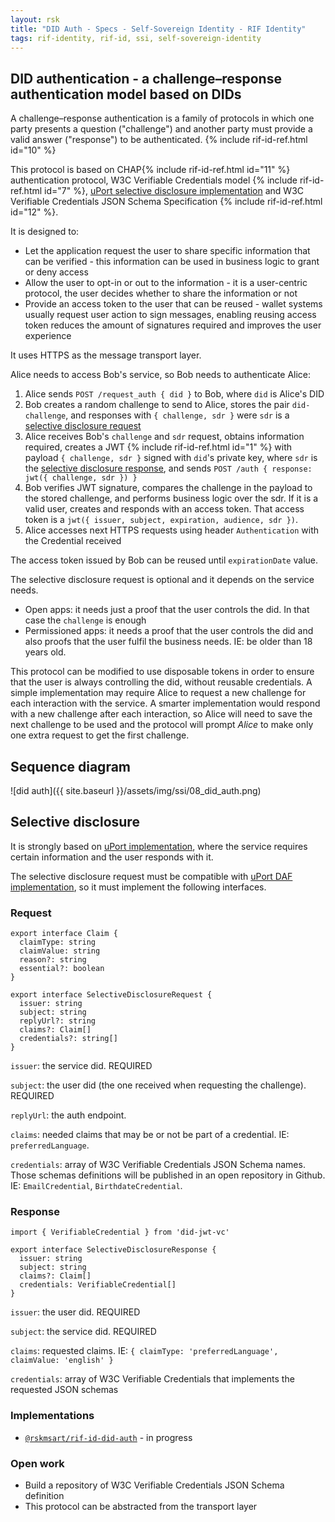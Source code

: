 ```yaml
---
layout: rsk
title: "DID Auth - Specs - Self-Sovereign Identity - RIF Identity"
tags: rif-identity, rif-id, ssi, self-sovereign-identity
---
```


## DID authentication - a challenge–response authentication model based on DIDs

A challenge–response authentication is a family of protocols in which one party presents a question ("challenge") and another party must provide a valid answer ("response") to be authenticated. {% include rif-id-ref.html id="10" %}

This protocol is based on CHAP{% include rif-id-ref.html id="11" %} authentication protocol, W3C Verifiable Credentials model {% include rif-id-ref.html id="7" %}, [uPort selective disclosure implementation](https://developer.uport.me/flows/selectivedisclosure) and W3C Verifiable Credentials JSON Schema Specification {% include rif-id-ref.html id="12" %}.

It is designed to:

- Let the application request the user to share specific information that can be verified - this information can be used in business logic to grant or deny access
- Allow the user to opt-in or out to the information - it is a user-centric protocol, the user decides whether to share the information or not
- Provide an access token to the user that can be reused - wallet systems usually request user action to sign messages, enabling reusing access token reduces the amount of signatures required and improves the user experience

It uses HTTPS as the message transport layer.

Alice needs to access Bob's service, so Bob needs to authenticate Alice:

1. Alice sends `POST /request_auth { did }` to Bob, where `did` is Alice's DID
2. Bob creates a random challenge to send to Alice, stores the pair `did-challenge`, and responses with `{ challenge, sdr }` were `sdr` is a [selective disclosure request](#request)
3. Alice receives Bob's `challenge` and `sdr` request, obtains information required, creates a JWT {% include rif-id-ref.html id="1" %} with payload `{ challenge, sdr }` signed with `did`'s private key, where `sdr` is the [selective disclosure response](#response), and sends  `POST /auth { response: jwt({ challenge, sdr }) }`
4. Bob verifies JWT signature, compares the challenge in the payload to the stored challenge, and performs business logic over the sdr. If it is a valid user, creates and responds with an access token. That access token is a `jwt({ issuer, subject, expiration, audience, sdr })`.
5. Alice accesses next HTTPS requests using header `Authentication` with the Credential received

The access token issued by Bob can be reused until `expirationDate` value.

The selective disclosure request is optional and it depends on the service needs.
- Open apps: it needs just a proof that the user controls the did. In that case the `challenge` is enough
- Permissioned apps: it needs a proof that the user controls the did and also proofs that the user fulfil the business needs. IE: be older than 18 years old.

This protocol can be modified to use disposable tokens in order to ensure that the user is always controlling the did, without reusable credentials. A simple implementation may require Alice to request a new challenge for each interaction with the service. A smarter implementation would respond with a new challenge after each interaction, so Alice will need to save the next challenge to be used and the protocol will prompt _Alice_ to make only one extra request to get the first challenge.

## Sequence diagram

![did auth]({{ site.baseurl }}/assets/img/ssi/08_did_auth.png)

## Selective disclosure

It is strongly based on [uPort implementation](https://developer.uport.me/flows/selectivedisclosure), where the service requires certain information and the user responds with it.

The selective disclosure request must be compatible with [uPort DAF implementation](https://github.com/uport-project/daf/blob/d7714e5b3c2f00a90a861488deb2d37fba750173/packages/daf-selective-disclosure/src/action-handler.ts#L16-L23), so it must implement the following interfaces.


### Request

```
export interface Claim {
  claimType: string
  claimValue: string
  reason?: string
  essential?: boolean
}

export interface SelectiveDisclosureRequest {
  issuer: string
  subject: string
  replyUrl?: string
  claims?: Claim[]
  credentials?: string[]
}
```

`issuer`: the service did. REQUIRED

`subject`: the user did (the one received when requesting the challenge). REQUIRED

`replyUrl`: the auth endpoint.

`claims`: needed claims that may be or not be part of a credential. IE: `preferredLanguage`.

`credentials`: array of W3C Verifiable Credentials JSON Schema names. Those schemas definitions will be published in an open repository in Github. IE: `EmailCredential`, `BirthdateCredential`.


### Response

```
import { VerifiableCredential } from 'did-jwt-vc'

export interface SelectiveDisclosureResponse {
  issuer: string
  subject: string
  claims?: Claim[]
  credentials: VerifiableCredential[]
}
```

`issuer`: the user did. REQUIRED

`subject`: the service did. REQUIRED

`claims`: requested claims. IE: `{ claimType: 'preferredLanguage', claimValue: 'english' }`

`credentials`: array of W3C Verifiable Credentials that implements the requested JSON schemas


### Implementations

- [`@rskmsart/rif-id-did-auth`](../libraries/express-did-auth) - in progress
<!-- - [RIF Data Vault authentication]({{ site.baseurl }}/data-vault/architecture/auth) -->

### Open work

- Build a repository of W3C Verifiable Credentials JSON Schema definition
- This protocol can be abstracted from the transport layer
